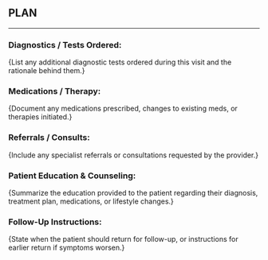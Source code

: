 ## PLAN
---

### Diagnostics / Tests Ordered: 
{List any additional diagnostic tests ordered during this visit and the rationale behind them.}

### Medications / Therapy: 
{Document any medications prescribed, changes to existing meds, or therapies initiated.}

### Referrals / Consults: 
{Include any specialist referrals or consultations requested by the provider.}

### Patient Education & Counseling: 
{Summarize the education provided to the patient regarding their diagnosis, treatment plan, medications, or lifestyle changes.}

### Follow-Up Instructions: 
{State when the patient should return for follow-up, or instructions for earlier return if symptoms worsen.}
